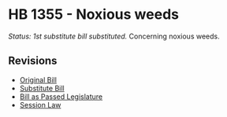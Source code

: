 # HB 1355 - Noxious weeds
*Status: 1st substitute bill substituted.*
Concerning noxious weeds.

## Revisions
* [Original Bill](1/)
* [Substitute Bill](S/)
* [Bill as Passed Legislature](S.PL/)
* [Session Law](S.SL/)